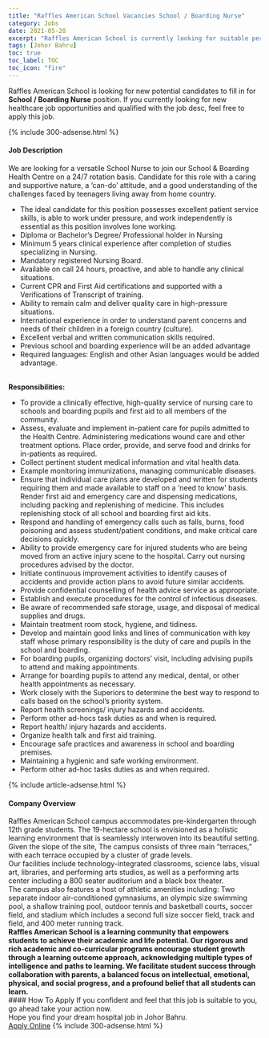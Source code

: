 ```yaml
---
title: "Raffles American School Vacancies School / Boarding Nurse" 
category: Jobs 
date: 2021-05-28 
excerpt: "Raffles American School is currently looking for suitable person to fill in the School / Boarding Nurse which positioned at Johor Bahru" 
tags: [Johor Bahru] 
toc: true 
toc_label: TOC 
toc_icon: "fire" 
--- 
```


<p>Raffles American School is looking for new potential candidates to fill in for <b>School / Boarding Nurse</b> position. If you currently looking for new healthcare job opportunities and qualified with the job desc, feel free to apply this job.
</p>{% include 300-adsense.html %} 
<div><div><h4>Job Description</h4></div><div><div><span><div><div><div>We are looking for a versatile School Nurse to join our School &amp; Boarding Health Centre on a 24/7 rotation basis. Candidate for this role with a caring and supportive nature, a &#8216;can-do&#8217; attitude, and a good understanding of the challenges faced by teenagers living away from home country.&#160;&#160;</div><ul><li>The ideal candidate for this position possesses excellent patient service skills, is able to work under pressure, and work independently is essential as this position involves lone working.</li><li>Diploma or Bachelor&#8217;s Degree/ Professional holder in Nursing</li><li>Minimum 5 years clinical experience after completion of studies specializing in Nursing.</li><li>Mandatory registered Nursing Board.</li><li>Available on call 24 hours, proactive, and able to handle any clinical situations.</li><li>Current CPR and First Aid certifications and supported with a Verifications of Transcript of training.</li><li>Ability to remain calm and deliver quality care in high-pressure situations.</li><li>International experience in order to understand parent concerns and needs of their children in a foreign country (culture).</li><li>Excellent verbal and written communication skills required.</li><li>Previous school and boarding experience will be an added advantage</li><li>Required languages: English and other Asian languages would be added advantage.</li></ul><div><br><strong>Responsibilities:</strong></div><ul><li>To provide a clinically effective, high-quality service of nursing care to schools and boarding pupils and first aid to all members of the community.</li><li>Assess, evaluate and implement in-patient care for pupils admitted to the Health Centre. Administering medications wound care and other treatment options. Place order, provide, and serve food and drinks for in-patients as required.</li><li>Collect pertinent student medical information and vital health data.</li><li>Example monitoring immunizations, managing communicable diseases.&#160;</li><li>Ensure that individual care plans are developed and written for students requiring them and made available to staff on a &#8216;need to know' basis. Render first aid and emergency care and dispensing medications, including packing and replenishing of medicine. This includes replenishing stock of all school and boarding first aid kits.</li><li>Respond and handling of emergency calls such as falls, burns, food poisoning and assess student/patient conditions, and make critical care decisions quickly.</li><li>Ability to provide emergency care for injured students who are being moved from an active injury scene to the hospital. Carry out nursing procedures advised by the doctor.</li><li>Initiate continuous improvement activities to identify causes of accidents and provide action plans to avoid future similar accidents.</li><li>Provide confidential counselling of health advice service as appropriate.</li><li>Establish and execute procedures for the control of infectious diseases.</li><li>Be aware of recommended safe storage, usage, and disposal of medical supplies and drugs.</li><li>Maintain treatment room stock, hygiene, and tidiness.</li><li>Develop and maintain good links and lines of communication with key staff whose primary responsibility is the duty of care and pupils in the school and boarding.</li><li>For boarding pupils, organizing doctors&#8217; visit, including advising pupils to attend and making appointments.</li><li>Arrange for boarding pupils to attend any medical, dental, or other health appointments as necessary.</li><li>Work closely with the Superiors to determine the best way to respond to calls based on the school&#8217;s priority system.</li><li>Report health screenings/ injury hazards and accidents.</li><li>Perform other ad-hocs task duties as and when is required.</li><li>Report health/ injury hazards and accidents.</li><li>Organize health talk and first aid training.</li><li>Encourage safe practices and awareness in school and boarding premises.</li><li>Maintaining a hygienic and safe working environment.</li><li>Perform other ad-hoc tasks duties as and when required.</li></ul></div></div></span></div></div></div> 
{% include article-adsense.html %} 
<div><div><h4>Company Overview</h4></div><div><div><span><div><div>
<div>Raffles American School campus accommodates pre-kindergarten through 12th grade students. The 19-hectare school is envisioned as a holistic learning environment that is seamlessly interwoven into its beautiful setting. Given the slope of the site, The campus consists of three main &#8220;terraces,&#8221; with each terrace occupied by a cluster of grade levels.</div>
<div>Our facilities include technology-integrated classrooms, science labs, visual art, libraries, and performing arts studios, as well as a performing arts center including a 800 seater auditorium and a black box theater.&#160;</div>
<div>The campus also features a host of athletic amenities including: Two separate indoor air-conditioned gymnasiums, an olympic size swimming pool, a shallow training pool, outdoor tennis and basketball courts<strong>,</strong>&#160;soccer field, and stadium which includes a second full size soccer field, track and field, and 400 meter running track.</div>
</div>
<div><strong>Raffles American School is a learning community that empowers students to achieve their academic and life potential. Our rigorous and rich academic and co-curricular programs encourage student growth through a learning outcome approach, acknowledging multiple types of intelligence and paths to learning. We facilitate student success through collaboration with parents, a balanced focus on intellectual, emotional, physical, and social progress, and a profound belief that all students can learn.</strong></div></div></span></div></div></div> 
#### How To Apply 
If you confident and feel that this job is suitable to you, go ahead take your action now. <br/> 
Hope you find your dream hospital job in Johor Bahru. <br/> 
<a href="https://www.jobstreet.com.my/en/job/school-boarding-nurse-4574555?jobId=jobstreet-my-job-4574555" class="btn btn--warning" target="_blank" rel="nofollow noopenner">Apply Online</a> 
{% include 300-adsense.html %} 